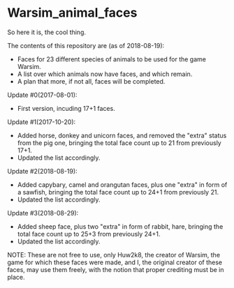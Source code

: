 # Warsim_animal_faces

So here it is, the cool thing.

The contents of this repository are (as of 2018-08-19):
- Faces for 23 different species of animals to be used for the game Warsim.
- A list over which animals now have faces, and which remain.
- A plan that more, if not all, faces will be completed.

Update #0(2017-08-01):
- First version, incuding 17+1 faces.  

Update #1(2017-10-20):
- Added horse, donkey and unicorn faces, and removed the "extra" status from the pig one, bringing the total face count up to 21 from previously 17+1.
- Updated the list accordingly.

Update #2(2018-08-19):
- Added capybary, camel and orangutan faces, plus one "extra" in form of a sawfish, bringing the total face count up to 24+1 from previously 21.
- Updated the list accordingly.

Update #3(2018-08-29):
- Added sheep face, plus two "extra" in form of rabbit, hare, bringing the total face count up to 25+3 from previously 24+1.
- Updated the list accordingly.

NOTE: These are not free to use, only Huw2k8, the creator of Warsim, the game for which these faces were made, 
      and I, the original creator of these faces, may use them freely, with the notion that proper crediting must be in place.
